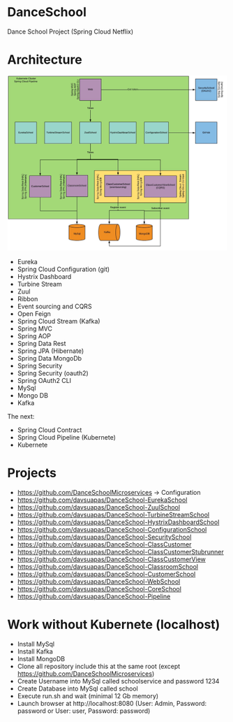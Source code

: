 # DanceSchool
Dance School Project (Spring Cloud Netflix)

# Architecture

![Architecture](https://github.com/davsuapas/DanceSchool/blob/master/Architecture.jpg)

- Eureka
- Spring Cloud Configuration (git)
- Hystrix Dashboard
- Turbine Stream
- Zuul
- Ribbon
- Event sourcing and CQRS
- Open Feign
- Spring Cloud Stream (Kafka)
- Spring MVC
- Spring AOP
- Spring Data Rest
- Spring JPA (Hibernate)
- Spring Data MongoDb
- Spring Security
- Spring Security (oauth2)
- Spring OAuth2 CLI
- MySql
- Mongo DB
- Kafka

The next: 

- Spring Cloud Contract
- Spring Cloud Pipeline (Kubernete)
- Kubernete

# Projects

- https://github.com/DanceSchoolMicroservices -> Configuration
- https://github.com/davsuapas/DanceSchool-EurekaSchool
- https://github.com/davsuapas/DanceSchool-ZuulSchool
- https://github.com/davsuapas/DanceSchool-TurbineStreamSchool
- https://github.com/davsuapas/DanceSchool-HystrixDashboardSchool
- https://github.com/davsuapas/DanceSchool-ConfigurationSchool
- https://github.com/davsuapas/DanceSchool-SecuritySchool
- https://github.com/davsuapas/DanceSchool-ClassCustomer
- https://github.com/davsuapas/DanceSchool-ClassCustomerStubrunner
- https://github.com/davsuapas/DanceSchool-ClassCustomerView
- https://github.com/davsuapas/DanceSchool-ClassroomSchool
- https://github.com/davsuapas/DanceSchool-CustomerSchool
- https://github.com/davsuapas/DanceSchool-WebSchool
- https://github.com/davsuapas/DanceSchool-CoreSchool
- https://github.com/davsuapas/DanceSchool-Pipeline

# Work without Kubernete (localhost)

- Install MySql
- Install Kafka
- Install MongoDB
- Clone all repository include this at the same root (except https://github.com/DanceSchoolMicroservices)
- Create Username into MySql called schoolservice and password 1234
- Create Database into MySql called school
- Execute run.sh and wait (minimal 12 Gb memory)
- Launch browser at http://localhost:8080 (User: Admin, Password: password or User: user, Password: password)
